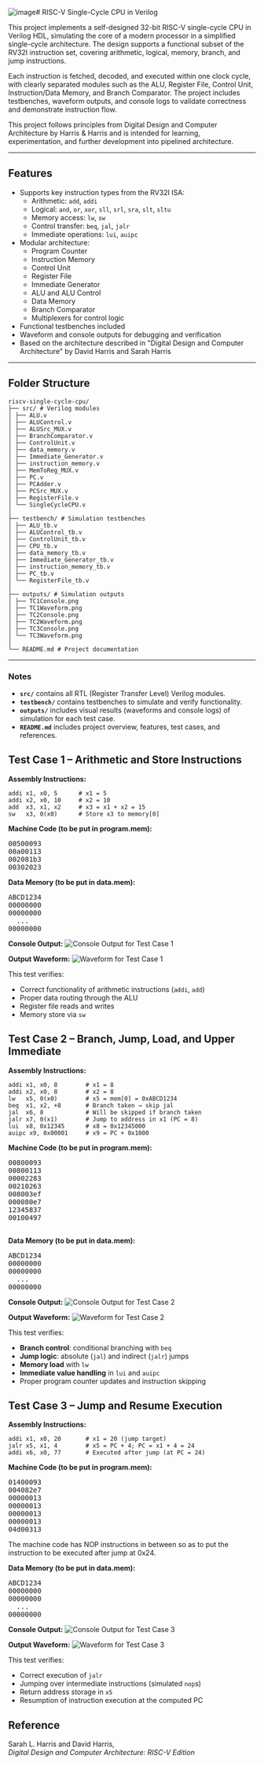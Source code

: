 ![image](https://github.com/user-attachments/assets/8c60e2e6-0a5f-44ea-84a9-b1de867318ab)# RISC-V Single-Cycle CPU in Verilog

This project implements a self-designed 32-bit RISC-V single-cycle CPU in Verilog HDL, simulating the core of a modern processor in a simplified single-cycle architecture. The design supports a functional subset of the RV32I instruction set, covering arithmetic, logical, memory, branch, and jump instructions.

Each instruction is fetched, decoded, and executed within one clock cycle, with clearly separated modules such as the ALU, Register File, Control Unit, Instruction/Data Memory, and Branch Comparator. The project includes testbenches, waveform outputs, and console logs to validate correctness and demonstrate instruction flow.

This project follows principles from Digital Design and Computer Architecture by Harris & Harris and is intended for learning, experimentation, and further development into pipelined architecture.

---

## Features

- Supports key instruction types from the RV32I ISA:
  - Arithmetic: `add`, `addi`
  - Logical: `and`, `or`, `xor`, `sll`, `srl`, `sra`, `slt`, `sltu`
  - Memory access: `lw`, `sw`
  - Control transfer: `beq`, `jal`, `jalr`
  - Immediate operations: `lui`, `auipc`
- Modular architecture:
  - Program Counter
  - Instruction Memory
  - Control Unit
  - Register File
  - Immediate Generator
  - ALU and ALU Control
  - Data Memory
  - Branch Comparator
  - Multiplexers for control logic
- Functional testbenches included
- Waveform and console outputs for debugging and verification
- Based on the architecture described in "Digital Design and Computer Architecture" by David Harris and Sarah Harris

---

## Folder Structure
```
riscv-single-cycle-cpu/
├── src/ # Verilog modules
│ ├── ALU.v
│ ├── ALUControl.v
│ ├── ALUSrc_MUX.v
│ ├── BranchComparator.v
│ ├── ControlUnit.v
│ ├── data_memory.v
│ ├── Immediate_Generator.v
│ ├── instruction_memory.v
│ ├── MemToReg_MUX.v
│ ├── PC.v
│ ├── PCAdder.v
│ ├── PCSrc_MUX.v
│ ├── RegisterFile.v
│ └── SingleCycleCPU.v
│
├── testbench/ # Simulation testbenches
│ ├── ALU_tb.v
│ ├── ALUControl_tb.v
│ ├── ControlUnit_tb.v
│ ├── CPU_tb.v
│ ├── data_memory_tb.v
│ ├── Immediate_Generator_tb.v
│ ├── instruction_memory_tb.v
│ ├── PC_tb.v
│ └── RegisterFile_tb.v
│
├── outputs/ # Simulation outputs
│ ├── TC1Console.png
│ ├── TC1Waveform.png
│ ├── TC2Console.png
│ ├── TC2Waveform.png
│ ├── TC3Console.png
│ └── TC3Waveform.png
│
└── README.md # Project documentation
```


---

### Notes

- **`src/`** contains all RTL (Register Transfer Level) Verilog modules.
- **`testbench/`** contains testbenches to simulate and verify functionality.
- **`outputs/`** includes visual results (waveforms and console logs) of simulation for each test case.
- **`README.md`** includes project overview, features, test cases, and references.

## Test Case 1 – Arithmetic and Store Instructions

**Assembly Instructions:**
```assembly
addi x1, x0, 5      # x1 = 5
addi x2, x0, 10     # x2 = 10
add  x3, x1, x2     # x3 = x1 + x2 = 15
sw   x3, 0(x0)      # Store x3 to memory[0]
```

**Machine Code (to be put in program.mem):**
<pre>
00500093
00a00113
002081b3
00302023
</pre>

**Data Memory (to be put in data.mem):**
<pre>
ABCD1234
00000000
00000000
  ...
00000000
</pre>

**Console Output:**
![Console Output for Test Case 1](outputs/TC1Console.png)

**Output Waveform:**
![Waveform for Test Case 1](outputs/TC1Waveform.png)

This test verifies:
- Correct functionality of arithmetic instructions (`addi`, `add`)
- Proper data routing through the ALU
- Register file reads and writes
- Memory store via `sw`

## Test Case 2 – Branch, Jump, Load, and Upper Immediate

**Assembly Instructions:**
```assembly
addi x1, x0, 8        # x1 = 8
addi x2, x0, 8        # x2 = 8
lw   x5, 0(x0)        # x5 = mem[0] = 0xABCD1234
beq  x1, x2, +8       # Branch taken → skip jal
jal  x6, 8            # Will be skipped if branch taken
jalr x7, 0(x1)        # Jump to address in x1 (PC = 8)
lui  x8, 0x12345      # x8 = 0x12345000
auipc x9, 0x00001     # x9 = PC + 0x1000
```

**Machine Code (to be put in program.mem):**
<pre>
00800093
00800113
00002283
00210263
008003ef
000080e7
12345837
00100497

</pre>

**Data Memory (to be put in data.mem):**
<pre>
ABCD1234
00000000
00000000
  ...
00000000
</pre>

**Console Output:**
![Console Output for Test Case 2](outputs/TC2Console.png)

**Output Waveform:**
![Waveform for Test Case 2](outputs/TC2Waveform.png)

This test verifies:
- **Branch control**: conditional branching with `beq`
- **Jump logic**: absolute (`jal`) and indirect (`jalr`) jumps
- **Memory load** with `lw`
- **Immediate value handling** in `lui` and `auipc`
- Proper program counter updates and instruction skipping

## Test Case 3 – Jump and Resume Execution

**Assembly Instructions:**
```assembly
addi x1, x0, 20       # x1 = 20 (jump target)
jalr x5, x1, 4        # x5 = PC + 4; PC = x1 + 4 = 24
addi x6, x0, 77       # Executed after jump (at PC = 24)
```

**Machine Code (to be put in program.mem):**
<pre>
01400093
004082e7
00000013
00000013
00000013
00000013
04d00313
</pre>

The machine code has NOP instructions in between so as to put the instruction to be executed after jump at 0x24.

**Data Memory (to be put in data.mem):**
<pre>
ABCD1234
00000000
00000000
  ...
00000000
</pre>

**Console Output:**
![Console Output for Test Case 3](outputs/TC3Console.png)

**Output Waveform:**
![Waveform for Test Case 3](outputs/TC3Waveform.png)

This test verifies:
- Correct execution of `jalr`
- Jumping over intermediate instructions (simulated `nop`s)
- Return address storage in `x5`
- Resumption of instruction execution at the computed PC

## Reference

Sarah L. Harris and David Harris,  
*Digital Design and Computer Architecture: RISC-V Edition*




